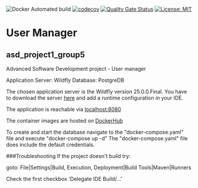 ![Docker Automated build](https://img.shields.io/docker/automated/karimschierbauer/asd_project1_group5)
[![codecov](https://codecov.io/gh/KarimSchierbauer/asd_project1_group5/branch/main/graph/badge.svg?token=DGDB860W8C)](https://codecov.io/gh/KarimSchierbauer/asd_project1_group5)
[![Quality Gate Status](https://sonarcloud.io/api/project_badges/measure?project=KarimSchierbauer_asd_project1_group5&metric=alert_status)](https://sonarcloud.io/summary/new_code?id=KarimSchierbauer_asd_project1_group5)
[![License: MIT](https://img.shields.io/badge/License-MITyellow.svg)](https://opensource.org/licenses/MIT)

# User Manager
## asd_project1_group5

Advanced Software Development project - User manager

Application Server: Wildfly
Database: PostgreDB

The chosen application server is the Wildfly version 25.0.0.Final.
You have to download the server [here](https://www.wildfly.org/downloads/) and add a runtime configuration in your IDE. 

The application is reachable via [localhost:8080](https://localhost:8080/)

The container images are hosted on [DockerHub](https://hub.docker.com/r/karimschierbauer/asd_project1_group5)

To create and start the database navigate to the "docker-compose.yaml" file and execute "docker-compose up -d"
The "docker-compose.yaml" file does include the default credentials.


###Troubleshooting
If the project doesn't build try:

goto: File|Settings|Build, Execution, Deployment|Build Tools|Maven|Runners

Check the first checkbox 'Delegate IDE Build/...'


